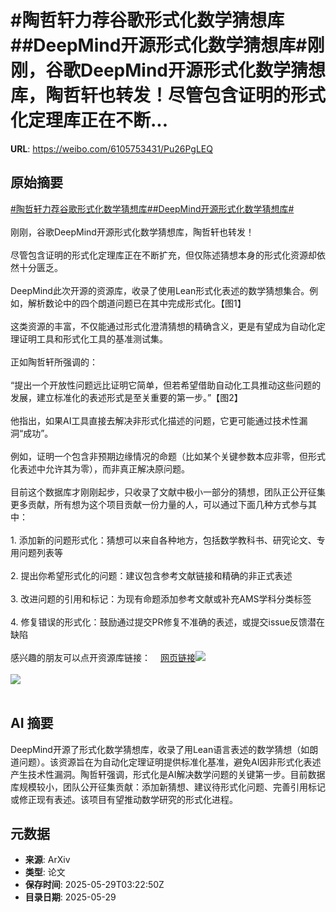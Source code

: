 # #陶哲轩力荐谷歌形式化数学猜想库##DeepMind开源形式化数学猜想库#刚刚，谷歌DeepMind开源形式化数学猜想库，陶哲轩也转发！尽管包含证明的形式化定理库正在不断...

**URL**: https://weibo.com/6105753431/Pu26PgLEQ

## 原始摘要

<a href="https://m.weibo.cn/search?containerid=231522type%3D1%26t%3D10%26q%3D%23%E9%99%B6%E5%93%B2%E8%BD%A9%E5%8A%9B%E8%8D%90%E8%B0%B7%E6%AD%8C%E5%BD%A2%E5%BC%8F%E5%8C%96%E6%95%B0%E5%AD%A6%E7%8C%9C%E6%83%B3%E5%BA%93%23&amp;extparam=%23%E9%99%B6%E5%93%B2%E8%BD%A9%E5%8A%9B%E8%8D%90%E8%B0%B7%E6%AD%8C%E5%BD%A2%E5%BC%8F%E5%8C%96%E6%95%B0%E5%AD%A6%E7%8C%9C%E6%83%B3%E5%BA%93%23" data-hide=""><span class="surl-text">#陶哲轩力荐谷歌形式化数学猜想库#</span></a><a href="https://m.weibo.cn/search?containerid=231522type%3D1%26t%3D10%26q%3D%23DeepMind%E5%BC%80%E6%BA%90%E5%BD%A2%E5%BC%8F%E5%8C%96%E6%95%B0%E5%AD%A6%E7%8C%9C%E6%83%B3%E5%BA%93%23&amp;extparam=%23DeepMind%E5%BC%80%E6%BA%90%E5%BD%A2%E5%BC%8F%E5%8C%96%E6%95%B0%E5%AD%A6%E7%8C%9C%E6%83%B3%E5%BA%93%23" data-hide=""><span class="surl-text">#DeepMind开源形式化数学猜想库#</span></a><br><br>刚刚，谷歌DeepMind开源形式化数学猜想库，陶哲轩也转发！<br><br>尽管包含证明的形式化定理库正在不断扩充，但仅陈述猜想本身的形式化资源却依然十分匮乏。<br><br>DeepMind此次开源的资源库，收录了使用Lean形式化表述的数学猜想集合。例如，解析数论中的四个朗道问题已在其中完成形式化。【图1】<br><br>这类资源的丰富，不仅能通过形式化澄清猜想的精确含义，更是有望成为自动化定理证明工具和形式化工具的基准测试集。<br><br>正如陶哲轩所强调的：<br><br>“提出一个开放性问题远比证明它简单，但若希望借助自动化工具推动这些问题的发展，建立标准化的表述形式是至关重要的第一步。”【图2】<br><br>他指出，如果AI工具直接去解决非形式化描述的问题，它更可能通过技术性漏洞“成功”。<br><br>例如，证明一个包含非预期边缘情况的命题（比如某个关键参数本应非零，但形式化表述中允许其为零），而非真正解决原问题。<br><br>目前这个数据库才刚刚起步，只收录了文献中极小一部分的猜想，团队正公开征集更多贡献，所有想为这个项目贡献一份力量的人，可以通过下面几种方式参与其中：<br><br>1. 添加新的问题形式化：猜想可以来自各种地方，包括数学教科书、研究论文、专用问题列表等<br><br>2. 提出你希望形式化的问题：建议包含参考文献链接和精确的非正式表述<br><br>3. 改进问题的引用和标记：为现有命题添加参考文献或补充AMS学科分类标签<br><br>4. 修复错误的形式化：鼓励通过提交PR修复不准确的表述，或提交issue反馈潜在缺陷<br><br>感兴趣的朋友可以点开资源库链接：<a href="https://weibo.cn/sinaurl?u=https%3A%2F%2Fgithub.com%2Fgoogle-deepmind%2Fformal-conjectures" data-hide=""><span class="url-icon"><img style="width: 1rem;height: 1rem" src="https://h5.sinaimg.cn/upload/2015/09/25/3/timeline_card_small_web_default.png" referrerpolicy="no-referrer"></span><span class="surl-text">网页链接</span></a><img style="" src="https://tvax1.sinaimg.cn/large/006Fd7o3gy1i1w4sbatswj310a0t8qdy.jpg" referrerpolicy="no-referrer"><br><br><img style="" src="https://tvax2.sinaimg.cn/large/006Fd7o3gy1i1w4sfmts3j30wk1n47wh.jpg" referrerpolicy="no-referrer"><br><br>

## AI 摘要

DeepMind开源了形式化数学猜想库，收录了用Lean语言表述的数学猜想（如朗道问题）。该资源旨在为自动化定理证明提供标准化基准，避免AI因非形式化表述产生技术性漏洞。陶哲轩强调，形式化是AI解决数学问题的关键第一步。目前数据库规模较小，团队公开征集贡献：添加新猜想、建议待形式化问题、完善引用标记或修正现有表述。该项目有望推动数学研究的形式化进程。

## 元数据

- **来源**: ArXiv
- **类型**: 论文
- **保存时间**: 2025-05-29T03:22:50Z
- **目录日期**: 2025-05-29
